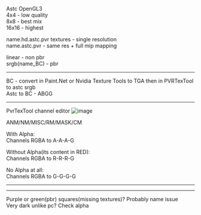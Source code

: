 Astc OpenGL3  
4x4 - low quality  
8x8 - best mix  
16x16 - highest  

name.hd.astc.pvr textures - single resolution  
name.astc.pvr - same res + full mip mapping  

linear - non pbr  
srgb(name_BC) - pbr  

-----------------------------  

BC - convert in Paint.Net or Nvidia Texture Tools to TGA then in PVRTexTool to astc srgb  
Astc to BC - ABGG  

-----------------------------  

PvrTexTool channel editor ![image](https://github.com/user-attachments/assets/77df45b8-8ead-4d62-ab2c-e1874d0b6760)  

ANM/NM/MISC/RM/MASK/CM  

With Alpha:  
Channels RGBA to A-A-A-G  

Without Alpha(its content in RED):  
Channels RGBA to R-R-R-G  

No Alpha at all:  
Channels RGBA to G-G-G-G  

-----------------------------
-----------------------------

Purple or green(pbr) squares(missing textures)? Probably name issue  
Very dark unlike pc? Check alpha  
